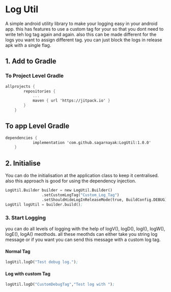# Log Util

A simple android utility library to make your logging easy in your android app. this has features to use a custom tag for your so that you dont need to write teh log tag again and again. also this can be made different for the logs you want to assign different tag. you can just block the logs in release apk with a single flag.

## 1. Add to Gradle
### To Project Level Gradle
```ss
allprojects {
		repositories {
			...
			maven { url 'https://jitpack.io' }
		}
	}
```
## To app Level Gradle
```ss
dependencies {
	        implementation 'com.github.sagarnayak:LogUtil:1.0.0'
	}
```
## 2. Initialise
You can do the initialisation at the application class to keep it centralised. also this approach is good for using the dependency injection.
```ss
LogUtil.Builder builder = new LogUtil.Builder()
                .setCustomLogTag("Custom_Log_Tag")
                .setShouldHideLogInReleaseMode(true, BuildConfig.DEBUG);
LogUtil logUtil = builder.build();
```
### 3. Start Logging
you can do all levels of logging with the help of logV(), logD(), logI(), logW(), logE(), logA() meothods. all these meothds can either take you string log message or if you want you can send this message with a custom log tag.
#### Normal Tag
```ss
logUtil.logD("Test debug log.");
```
#### Log with custom Tag
```ss
logUtil.logD("CustomDebugTag","Test log with ");
```

